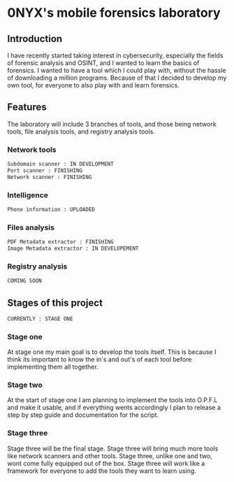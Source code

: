 # 0NYX's mobile forensics laboratory
## Introduction
I have recently started taking interest in cybersecurity, especially the fields of forensic analysis and OSINT, and I wanted to learn the basics of forensics. I wanted to have a tool which I could play with, without the hassle of downloading a million programs. Because of that I decided to develop my own tool, for everyone to also play with and learn forensics.
## Features
The laboratory will include 3 branches of tools, and those being network tools, file analysis tools, and registry analysis tools.
### Network tools
```python
Subdomain scanner : IN DEVELOPMENT
Port scanner : FINISHING
Network scanner : FINISHING
```
### Intelligence
```python
Phone information : UPLOADED
```
### Files analysis
```python
PDF Metadata extractor : FINISHING
Image Metadata extractor : IN DEVELOPEMENT
```
### Registry analysis
```python
COMING SOON
```
## Stages of this project
```python
CURRENTLY : STAGE ONE
```
### Stage one
At stage one my main goal is to develop the tools itself. This is because I think its important to know the in's and out's of each tool before implementing them all together. 
### Stage two
At the start of stage one I am planning to implement the tools into O.P.F.L and make it usable, and if everything wents accordingly I plan to release a step by step guide and documentation for the script.
### Stage three
Stage three will be the final stage. Stage three will bring much more tools like network scanners and other tools. Stage three, unlike one and two, wont come fully equipped out of the box. Stage three will work like a framework for everyone to add the tools they want to learn using.
